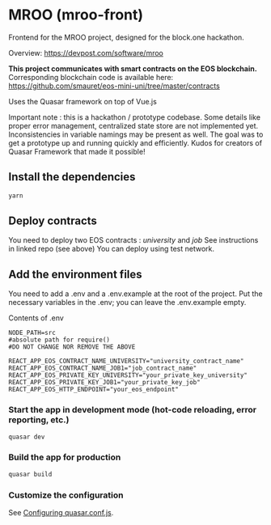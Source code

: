 # MROO (mroo-front)

Frontend for the MROO project, designed for the block.one hackathon.

Overview: https://devpost.com/software/mroo

**This project communicates with smart contracts on the EOS blockchain.**
Corresponding blockchain code is available here: https://github.com/smauret/eos-mini-uni/tree/master/contracts

Uses the Quasar framework on top of Vue.js

Important note : this is a hackathon / prototype codebase. Some details like proper error management, centralized state store are not implemented yet. Inconsistencies in variable namings may be present as well. The goal was to get a prototype up and running quickly and efficiently. Kudos for creators of Quasar Framework that made it possible!

## Install the dependencies
```bash
yarn
```

## Deploy contracts

You need to deploy two EOS contracts : *university* and *job*
See instructions in linked repo (see above)
You can deploy using test network.

## Add the environment files

You need to add a .env and a .env.example at the root of the project.
Put the necessary variables in the .env; you can leave the .env.example empty.

Contents of .env

```
NODE_PATH=src
#absolute path for require()
#DO NOT CHANGE NOR REMOVE THE ABOVE

REACT_APP_EOS_CONTRACT_NAME_UNIVERSITY="university_contract_name"
REACT_APP_EOS_CONTRACT_NAME_JOB1="job_contract_name"
REACT_APP_EOS_PRIVATE_KEY_UNIVERSITY="your_private_key_university"
REACT_APP_EOS_PRIVATE_KEY_JOB1="your_private_key_job"
REACT_APP_EOS_HTTP_ENDPOINT="your_eos_endpoint"
```

### Start the app in development mode (hot-code reloading, error reporting, etc.)
```bash
quasar dev
```


### Build the app for production
```bash
quasar build
```

### Customize the configuration
See [Configuring quasar.conf.js](https://quasar.dev/quasar-cli/quasar-conf-js).
